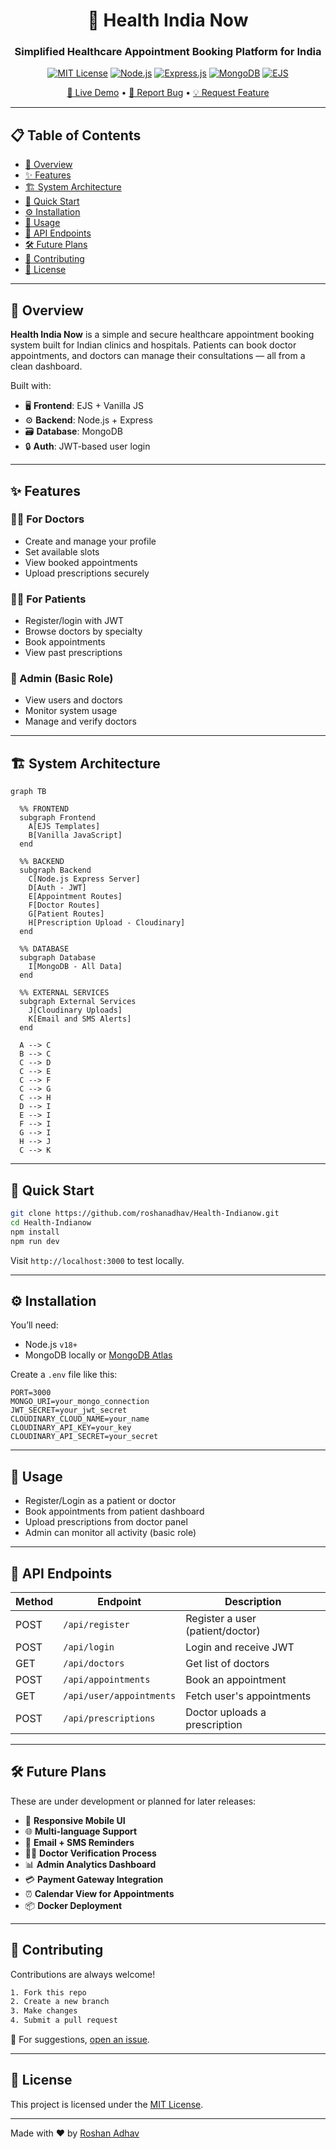 <div align="center">

# 🏥 Health India Now
### Simplified Healthcare Appointment Booking Platform for India

[![MIT License](https://img.shields.io/badge/License-MIT-green.svg)](https://choosealicense.com/licenses/mit/)
[![Node.js](https://img.shields.io/badge/Node.js-18+-339933?logo=node.js&logoColor=white)](https://nodejs.org/)
[![Express.js](https://img.shields.io/badge/Express.js-4.18+-000000?logo=express&logoColor=white)](https://expressjs.com/)
[![MongoDB](https://img.shields.io/badge/MongoDB-4.4+-47A248?logo=mongodb&logoColor=white)](https://mongodb.com/)
[![EJS](https://img.shields.io/badge/EJS-3.1+-8e44ad)](https://ejs.co/)

[🚀 Live Demo](https://health-indianow.vercel.app) • [🐛 Report Bug](https://github.com/roshanadhav/Health-Indianow/issues) • [💡 Request Feature](https://github.com/roshanadhav/Health-Indianow/discussions)

</div>

---

## 📋 Table of Contents

- [🎯 Overview](#-overview)
- [✨ Features](#-features)
- [🏗️ System Architecture](#-system-architecture)
- [🚀 Quick Start](#-quick-start)
- [⚙️ Installation](#️-installation)
- [📖 Usage](#-usage)
- [🔌 API Endpoints](#-api-endpoints)
- [🛠️ Future Plans](#-future-plans)
- [🤝 Contributing](#-contributing)
- [📄 License](#-license)

---

## 🎯 Overview

**Health India Now** is a simple and secure healthcare appointment booking system built for Indian clinics and hospitals. Patients can book doctor appointments, and doctors can manage their consultations — all from a clean dashboard.

Built with:
- 🖥️ **Frontend**: EJS + Vanilla JS
- ⚙️ **Backend**: Node.js + Express
- 🗃️ **Database**: MongoDB
- 🔒 **Auth**: JWT-based user login

---

## ✨ Features

### 👨‍⚕️ For Doctors
- Create and manage your profile
- Set available slots
- View booked appointments
- Upload prescriptions securely

### 🧑‍💻 For Patients
- Register/login with JWT
- Browse doctors by specialty
- Book appointments
- View past prescriptions

### 🔐 Admin (Basic Role)
- View users and doctors
- Monitor system usage
- Manage and verify doctors

---

## 🏗️ System Architecture

```mermaid
graph TB

  %% FRONTEND
  subgraph Frontend
    A[EJS Templates]
    B[Vanilla JavaScript]
  end

  %% BACKEND
  subgraph Backend
    C[Node.js Express Server]
    D[Auth - JWT]
    E[Appointment Routes]
    F[Doctor Routes]
    G[Patient Routes]
    H[Prescription Upload - Cloudinary]
  end

  %% DATABASE
  subgraph Database
    I[MongoDB - All Data]
  end

  %% EXTERNAL SERVICES
  subgraph External Services
    J[Cloudinary Uploads]
    K[Email and SMS Alerts]
  end

  A --> C
  B --> C
  C --> D
  C --> E
  C --> F
  C --> G
  C --> H
  D --> I
  E --> I
  F --> I
  G --> I
  H --> J
  C --> K
```

---

## 🚀 Quick Start

```bash
git clone https://github.com/roshanadhav/Health-Indianow.git
cd Health-Indianow
npm install
npm run dev
```

Visit `http://localhost:3000` to test locally.

---

## ⚙️ Installation

You’ll need:
- Node.js `v18+`
- MongoDB locally or [MongoDB Atlas](https://www.mongodb.com/cloud/atlas)

Create a `.env` file like this:

```env
PORT=3000
MONGO_URI=your_mongo_connection
JWT_SECRET=your_jwt_secret
CLOUDINARY_CLOUD_NAME=your_name
CLOUDINARY_API_KEY=your_key
CLOUDINARY_API_SECRET=your_secret
```

---

## 📖 Usage

- Register/Login as a patient or doctor
- Book appointments from patient dashboard
- Upload prescriptions from doctor panel
- Admin can monitor all activity (basic role)

---

## 🔌 API Endpoints

| Method | Endpoint               | Description                    |
|--------|------------------------|--------------------------------|
| POST   | `/api/register`        | Register a user (patient/doctor) |
| POST   | `/api/login`           | Login and receive JWT          |
| GET    | `/api/doctors`         | Get list of doctors            |
| POST   | `/api/appointments`    | Book an appointment            |
| GET    | `/api/user/appointments` | Fetch user's appointments    |
| POST   | `/api/prescriptions`   | Doctor uploads a prescription  |

---

## 🛠️ Future Plans

These are under development or planned for later releases:

- 📱 **Responsive Mobile UI**
- 🌐 **Multi-language Support**
- 📩 **Email + SMS Reminders**
- 🧑‍⚕️ **Doctor Verification Process**
- 📊 **Admin Analytics Dashboard**
- 💳 **Payment Gateway Integration**
- ⏰ **Calendar View for Appointments**
- 📦 **Docker Deployment**

---

## 🤝 Contributing

Contributions are always welcome!

```bash
1. Fork this repo
2. Create a new branch
3. Make changes
4. Submit a pull request
```

📩 For suggestions, [open an issue](https://github.com/roshanadhav/Health-Indianow/issues).

---

## 📄 License

This project is licensed under the [MIT License](https://choosealicense.com/licenses/mit/).

---

Made with ❤️ by [Roshan Adhav](https://github.com/roshanadhav)
